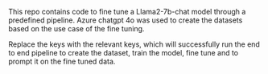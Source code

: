 This repo contains code to fine tune a Llama2-7b-chat model through a predefined pipeline. Azure chatgpt 4o was used to create the datasets based on the use case of the fine tuning.

Replace the keys with the relevant keys, which will successfully run the end to end pipeline to create the dataset, train the model, fine tune and to prompt it on the fine tuned data.
